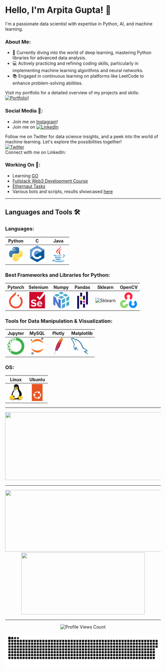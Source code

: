 # Hello, I'm Arpita Gupta! 👋

I'm a passionate data scientist with expertise in Python, AI, and machine learning. 
### About Me:
- 🌱 Currently diving into the world of deep learning, mastering Python libraries for advanced data analysis.
- 💻 Actively practicing and refining coding skills, particularly in implementing machine learning algorithms and neural networks.
- 📚 Engaged in continuous learning on platforms like LeetCode to enhance problem-solving abilities.

Visit my portfolio for a detailed overview of my projects and skills: [![Portfolio](https://img.shields.io/badge/Portfolio-Visit-brightgreen?style=for-the-badge&logo=github)](https://arpitagupta11.github.io/)]



### Social Media 📡:
- Join me on [Instagram](https://www.instagram.com/arpita._.gupta/)!
- Join me on [![LinkedIn](https://img.shields.io/badge/LinkedIn-Connect-blue?style=for-the-badge&logo=linkedin)](https://www.linkedin.com/in/arpita-gupta-b74958237?)


Follow me on Twitter for data science insights, and a peek into the world of machine learning. Let's explore the possibilities together!  
[![Twitter](https://img.shields.io/twitter/url/https/twitter.com/Kartikkbishnoi.svg?style=social&label=Follow%20%40Kartikkbishnoi)](https://twitter.com/Kartikkbishnoi)  
Connect with me on LinkedIn: 

### Working On 🚀:
- Learning [GO](https://github.com/sammorozov/go_ilya_kruk)
- [Fullstack Web3 Development Course](https://github.com/sammorozov/full_course_crypto_32)
- [Ethernaut Tasks](https://github.com/sammorozov/ethernaut_source_tasks)
- Various bots and scripts, results showcased [here](https://t.me/from_the_teapot_to_the_investor)

---

## Languages and Tools 🛠️
### Languages:
| Python | C | Java |
|--------|---|------|
| <img src="https://github.com/devicons/devicon/blob/master/icons/python/python-original.svg" alt="Python" width="55" height="55"/> | <img src="https://github.com/devicons/devicon/blob/master/icons/c/c-original.svg" alt="C" width="55" height="55"/> | <img src="https://github.com/devicons/devicon/blob/master/icons/java/java-original.svg" alt="Java" width="55" height="55"/> | <img src="https://github.com/devicons/devicon/blob/master/icons/go/go-original.svg" alt="Go" width="55" height="55"/> |

### Best Frameworks and Libraries for Python:
| Pytorch | Selenium | Numpy | Pandas | Sklearn | OpenCV |
|---------|----------|-------|--------|---------|--------|
| <img src="https://github.com/devicons/devicon/blob/master/icons/pytorch/pytorch-original.svg" alt="Pytorch" width="55" height="55"/> | <img src="https://github.com/devicons/devicon/blob/master/icons/selenium/selenium-original.svg" alt="Selenium" width="55" height="55"/> | <img src="https://github.com/devicons/devicon/blob/master/icons/numpy/numpy-original.svg" alt="Numpy" width="55" height="55"/> | <img src="https://github.com/devicons/devicon/blob/master/icons/pandas/pandas-original.svg" alt="Pandas" width="55" height="55"/> | <img src="https://github.com/devicons/devicon/blob/master/icons/scikit-learn/scikit-learn-original.svg" alt="Sklearn" width="55" height="55"/> | <img src="https://github.com/devicons/devicon/blob/master/icons/opencv/opencv-original.svg" alt="OpenCV" width="55" height="55"/> |

### Tools for Data Manipulation & Visualization:
| Jupyter | MySQL | Plotly | Matplotlib |
|---------|-------|--------|------------|
| <img src="https://github.com/devicons/devicon/blob/master/icons/anaconda/anaconda-original.svg" alt="Anaconda" width="55" height="55"/> | <img src="https://github.com/devicons/devicon/blob/master/icons/jupyter/jupyter-original.svg" alt="Jupyter" width="55" height="55"/> | <img src="https://github.com/devicons/devicon/blob/master/icons/apache/apache-original.svg" alt="Spark" width="55" height="55"/> | <img src="https://github.com/devicons/devicon/blob/master/icons/mysql/mysql-original.svg" alt="MySQL" width="55" height="55"/> | <img src="https://github.com/devicons/devicon/blob/master/icons/postgresql/postgresql-original.svg" alt="Postgres" width="55" height="55"/> | <img src="https://github.com/devicons/devicon/blob/master/icons/sqlite/sqlite-original.svg" alt="SQLite" width="55" height="55"/> | <img src="https://github.com/devicons/devicon/blob/master/icons/plotly/plotly-original.svg" alt="Plotly" width="55" height="55"/> | <img src="https://github.com/devicons/devicon/blob/master/icons/matplotlib/matplotlib-original.svg" alt="Matplotlib" width="55" height="55"/> |

### OS:
| Linux | Ubuntu |
|-------|--------|
| <img src="https://github.com/devicons/devicon/blob/master/icons/linux/linux-original.svg" alt="Linux" width="55" height="55"/> | <img src="https://github.com/devicons/devicon/blob/master/icons/ubuntu/ubuntu-plain.svg" alt="Ubuntu" width="55" height="55"/> | <img src="https://github.com/canaleal/devicon/blob/new-icon-kali-linux/icons/kalilinux/kalilinux-original.svg" alt="Kali Linux" width="55" height="55"/> |

---

<p align="center">
  <img width="800" height="220" src="https://streak-stats.demolab.com?user=arpitagupta11&theme=highcontrast&hide_border=true&border_radius=5&card_width=800">
</p>

---

<p align="center">
  <img width="600" height="200" src="https://github-readme-stats.vercel.app/api?username=arpitagupta11&show_icons=true&theme=vision-friendly-dark">
  <img width="400" height="200" src="https://github-readme-stats.vercel.app/api/top-langs/?username=arpitagupta11&layout=compact&theme=vision-friendly-dark">
</p>

---

<div align="center">
  <img src="https://komarev.com/ghpvc/?username=arpitagupta11&style=for-the-badge&color=orange" alt="Profile Views Count"/>
</div>

<p align="center">
  <img width="1000" src="github-snake.svg" alt="snake"/>
</p>
